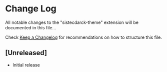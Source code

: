 # Change Log

All notable changes to the "sistecdarck-theme" extension will be documented in this file...

Check [Keep a Changelog](http://keepachangelog.com/) for recommendations on how to structure this file.

## [Unreleased]

- Initial release
